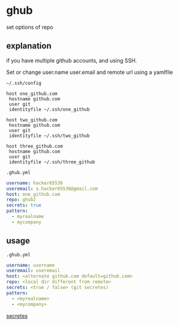 # ghub

set options of repo


## explanation

if you have multiple github accounts, and using SSH.

Set or change user.name user.email and remote url using a yamlfile


`~/.ssh/config`
```sshconfig
host one_github.com
 hostname github.com
 user git
 identityfile ~/.ssh/one_github

host two_github.com
 hostname github.com
 user git
 identityfile ~/.ssh/two_github

host three_github.com
 hostname github.com
 user git
 identityfile ~/.ssh/three_github
```


`.ghub.yml`
```yml
username: hacker65536
useremail: s.hacker65536@gmail.com
host: one_github.com
repo: ghub2
secrets: true
pattern:
  - myrealname
  - mycompany
```


## usage
`.ghub.yml` 
```yml
username: username
useremail: useremail 
host: <alternate github.com default=github.com> 
repo: <local dir different from remote>     
secrets: <true / false> (git secretes)
pattern:
  - <myrealname>
  - <mycompany>
```

[secretes](https://github.com/awslabs/git-secrets)
